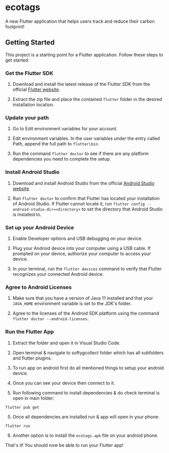 # ecotags

A new Flutter application that helps users track and reduce their carbon footprint!


## Getting Started

This project is a starting point for a Flutter application. Follow these steps to get started:


### Get the Flutter SDK

1. Download and install the latest release of the Flutter SDK from the official [Flutter website](https://flutter.dev/docs/get-started/install).

2. Extract the zip file and place the contained `flutter` folder in the desired installation location.


### Update your path

1. Go to Edit environment variables for your account.

2. Edit environment variables. In the user variables under the entry called Path, append the full path to `flutter\bin`.

3. Run the command `flutter doctor` to see if there are any platform dependencies you need to complete the setup.


### Install Android Studio

1. Download and install Android Studio from the official [Android Studio website](https://developer.android.com/studio).

2. Run `flutter doctor` to confirm that Flutter has located your installation of Android Studio. If Flutter cannot locate it, run `flutter config --android-studio-dir=<directory>` to set the directory that Android Studio is installed to.


### Set up your Android Device

1. Enable Developer options and USB debugging on your device.

2. Plug your Android device into your computer using a USB cable. If prompted on your device, authorize your computer to access your device.

3. In your terminal, run the `flutter devices` command to verify that Flutter recognizes your connected Android device.


### Agree to Android Licenses

1. Make sure that you have a version of Java 11 installed and that your `JAVA_HOME` environment variable is set to the JDK's folder.

2. Agree to the licenses of the Android SDK platform using the command `flutter doctor --android-licenses`.


### Run the Flutter App

1. Extract the folder and open it in Visual Studio Code. 

2. Open terminal & navigate to softygcollect folder which has all subfolders and flutter plugins.

2. To run app on android first do all mentioned things to setup your android device.

3. Once you can see your device then connect to it.

4. Run following command to install dependencies & do check terminal is open in main folder:
```
flutter pub get
```

5. Once all dependencies are installed run & app will open in your phone:
```
flutter run
```

6. Another option is to install the `ecotags.apk` file on your android phone.


That's it! You should now be able to run your Flutter app! 


